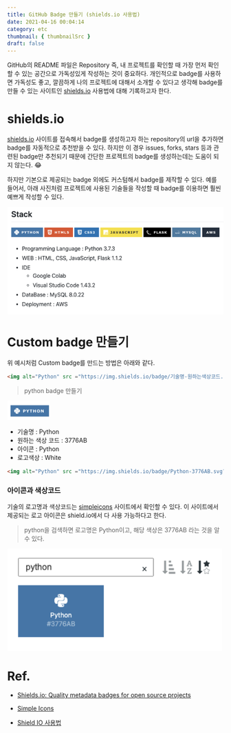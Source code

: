 ```yaml
---
title: GitHub Badge 만들기 (shields.io 사용법)
date: 2021-04-16 00:04:14
category: etc
thumbnail: { thumbnailSrc }
draft: false
---
```


GitHub의 README 파일은 Repository 즉, 내 프로젝트를 확인할 때 가장 먼저 확인할 수 있는 공간으로 가독성있게 작성하는 것이 중요하다. 개인적으로 badge를 사용하면 가독성도 좋고, 깔끔하게 나의 프로젝트에 대해서 소개할 수 있다고 생각해 badge를 만들 수 있는 사이트인 [shields.io](http://shields.io) 사용법에 대해 기록하고자 한다.

# shields.io

[shields.io](http://shields.io/) 사이트를 접속해서 badge를 생성하고자 하는 repository의 url을 추가하면 badge를 자동적으로 추천받을 수 있다. 하지만 이 경우 issues, forks, stars 등과 관련된 badge만 추천되기 때문에 간단한 프로젝트의 badge를 생성하는데는 도움이 되지 않는다. 😂

하지만 기본으로 제공되는 badge 외에도 커스텀해서 badge를 제작할 수 있다. 예를 들어서, 아래 사진처럼 프로젝트에 사용된 기술들을 작성할 때 badge를 이용하면 훨씬 예쁘게 작성할 수 있다.

<img src="./image/badge1.png"  width="800"/>

# Custom badge 만들기

위 예시처럼 Custom badge를 만드는 방법은 아래와 같다.

```markdown
<img alt="Python" src ="https://img.shields.io/badge/기술명-원하는색상코드.svg?&style=for-the-badge&logo=로고명&logoColor=로고색상"/>
```

> python badge 만들기

<img src="./image/badge2.png"  width="100"/>

- 기술명 : Python
- 원하는 색상 코드 : 3776AB
- 아이콘 : Python
- 로고색상 : White

```markdown
<img alt="Python" src ="https://img.shields.io/badge/Python-3776AB.svg?&style=for-the-badge&logo=Python&logoColor=white"/>
```

### 아이콘과 색상코드

기술의 로고명과 색상코드는 [simpleicons](https://simpleicons.org/) 사이트에서 확인할 수 있다. 이 사이트에서 제공되는 로고 아이콘은 shield.io에서 다 사용 가능하다고 한다.

> python을 검색하면 로고명은 Python이고, 해당 색상은 3776AB 라는 것을 알 수 있다.

<img src="./image/badge3.png"  width="500"/>

</br>

# Ref.

- [Shields.io: Quality metadata badges for open source projects](https://shields.io/)

- [Simple Icons](https://simpleicons.org/)

- [Shield IO 사용법](https://velog.io/@loakick/Shield-IO-%EC%82%AC%EC%9A%A9%EB%B2%95-iojyndy4pi)
